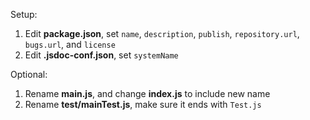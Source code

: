 Setup:

1. Edit **package.json**, set `name`, `description`, `publish`, `repository.url`, `bugs.url`, and `license`
2. Edit **.jsdoc-conf.json**, set `systemName`

Optional:

1. Rename **main.js**, and change **index.js** to include new name
2. Rename **test/mainTest.js**, make sure it ends with `Test.js`